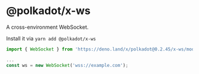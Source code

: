 # @polkadot/x-ws

A cross-environment WebSocket.

Install it via `yarn add @polkadot/x-ws`

```js
import { WebSocket } from 'https://deno.land/x/polkadot@0.2.45/x-ws/mod.ts';

...
const ws = new WebSocket('wss://example.com');
```
